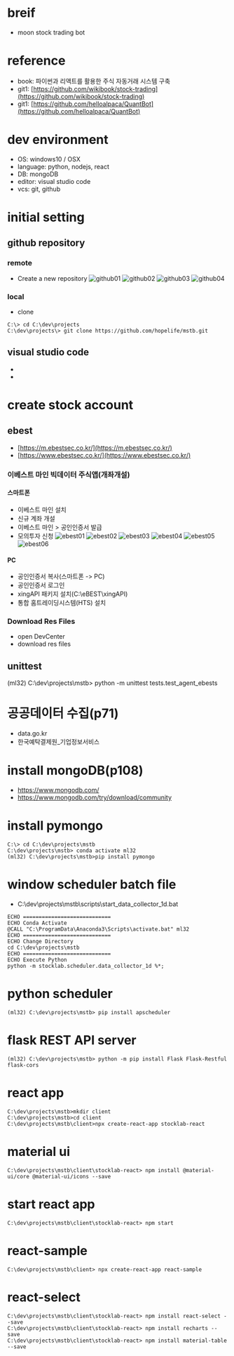 # breif
- moon stock trading bot


# reference
- book: 파이썬과 리액트를 활용한 주식 자동거래 시스템 구축
- git1: [https://github.com/wikibook/stock-trading](https://github.com/wikibook/stock-trading)
- git1: [https://github.com/helloalpaca/QuantBot](https://github.com/helloalpaca/QuantBot)


# dev environment
- OS: windows10 / OSX
- language: python, nodejs, react
- DB: mongoDB
- editor: visual studio code
- vcs: git, github


# initial setting

## github repository

### remote

- Create a new repository
![github01](./_docs/images/github01.png)
![github02](./_docs/images/github02.png)
![github03](./_docs/images/github03.png)
![github04](./_docs/images/github04.png)

### local

- clone
```
C:\> cd C:\dev\projects
C:\dev\projects\> git clone https://github.com/hopelife/mstb.git
```

## visual studio code
- 
-


# create stock account

## ebest
- [https://m.ebestsec.co.kr/](https://m.ebestsec.co.kr/)
- [https://www.ebestsec.co.kr/](https://www.ebestsec.co.kr/)

### 이베스트 마인 빅데이터 주식앱(개좌개설)
#### 스마트폰
- 이베스트 마인 설치
- 신규 계좌 개설
- 이베스트 마인 > 공인인증서 발급
- 모의투자 신청
![ebest01](./_docs/images/ebest01.jpg)
![ebest02](./_docs/images/ebest02.jpg)
![ebest03](./_docs/images/ebest03.jpg)
![ebest04](./_docs/images/ebest04.jpg)
![ebest05](./_docs/images/ebest05.jpg)
![ebest06](./_docs/images/ebest06.jpg)

#### PC
- 공인인증서 복사(스마트폰 -> PC)
- 공인인증서 로그인
- xingAPI 패키지 설치(C:\eBEST\xingAPI)
- 통합 홈트레이딩시스템(HTS) 설치

### Download Res Files

- open DevCenter
- download res files

## unittest
(ml32) C:\dev\projects\mstb> python -m unittest tests.test_agent_ebests


# 공공데이터 수집(p71)

- data.go.kr
- 한국예탁결제원_기업정보서비스


# install mongoDB(p108)
- https://www.mongodb.com/
- https://www.mongodb.com/try/download/community


# install pymongo
```
C:\> cd C:\dev\projects\mstb
C:\dev\projects\mstb> conda activate ml32
(ml32) C:\dev\projects\mstb>pip install pymongo
```

# window scheduler batch file
- C:\dev\projects\mstb\scripts\start_data_collector_1d.bat
```
ECHO ============================
ECHO Conda Activate
@CALL "C:\ProgramData\Anaconda3\Scripts\activate.bat" ml32
ECHO ============================
ECHO Change Directory
cd C:\dev\projects\mstb
ECHO ============================
ECHO Execute Python
python -m stocklab.scheduler.data_collector_1d %*;
```

# python scheduler
```
(ml32) C:\dev\projects\mstb> pip install apscheduler
```


# flask REST API server
```
(ml32) C:\dev\projects\mstb> python -m pip install Flask Flask-Restful flask-cors
```


# react app
```
C:\dev\projects\mstb>mkdir client
C:\dev\projects\mstb>cd client
C:\dev\projects\mstb\client>npx create-react-app stocklab-react
```

# material ui
```
C:\dev\projects\mstb\client\stocklab-react> npm install @material-ui/core @material-ui/icons --save
```

# start react app
```
C:\dev\projects\mstb\client\stocklab-react> npm start
```


# react-sample
```
C:\dev\projects\mstb\client> npx create-react-app react-sample
```

# react-select
```
C:\dev\projects\mstb\client\stocklab-react> npm install react-select --save
C:\dev\projects\mstb\client\stocklab-react> npm install recharts --save
C:\dev\projects\mstb\client\stocklab-react> npm install material-table --save
```